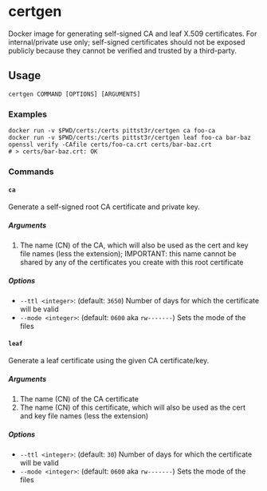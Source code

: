 # certgen

Docker image for generating self-signed CA and leaf X.509 certificates. For
internal/private use only; self-signed certificates should not be exposed
publicly because they cannot be verified and trusted by a third-party.

## Usage

```shell
certgen COMMAND [OPTIONS] [ARGUMENTS]
```

### Examples

```shell
docker run -v $PWD/certs:/certs pittst3r/certgen ca foo-ca
docker run -v $PWD/certs:/certs pittst3r/certgen leaf foo-ca bar-baz
openssl verify -CAfile certs/foo-ca.crt certs/bar-baz.crt
# > certs/bar-baz.crt: OK
```

### Commands

#### `ca`

Generate a self-signed root CA certificate and private key.

##### Arguments

1. The name (CN) of the CA, which will also be used as the cert and key file
   names (less the extension); IMPORTANT: this name cannot be shared by any of
   the certificates you create with this root certificate

##### Options

- `--ttl <integer>`: (default: `3650`) Number of days for which the certificate
  will be valid
- `--mode <integer>`: (default: `0600` aka `rw-------`) Sets the mode of the files

#### `leaf`

Generate a leaf certificate using the given CA certificate/key.

##### Arguments

1. The name (CN) of the CA certificate
2. The name (CN) of this certificate, which will also be used as the cert and
   key file names (less the extension)

##### Options

- `--ttl <integer>`: (default: `30`) Number of days for which the certificate
  will be valid
- `--mode <integer>`: (default: `0600` aka `rw-------`) Sets the mode of the files
